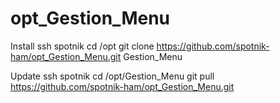 # opt_Gestion_Menu
Install
ssh spotnik
cd /opt
git clone https://github.com/spotnik-ham/opt_Gestion_Menu.git Gestion_Menu

Update
ssh spotnik
cd /opt/Gestion_Menu
git pull https://github.com/spotnik-ham/opt_Gestion_Menu.git
